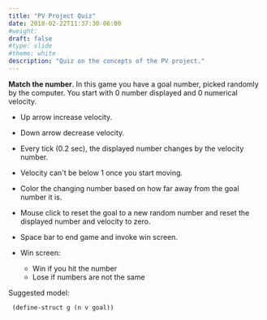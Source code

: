 ```yaml
---
title: "PV Project Quiz"
date: 2018-02-22T11:37:30-06:00
#weight: 
draft: false
#type: slide
#theme: white
description: "Quiz on the concepts of the PV project."
---
```


**Match the number**. In this game you have a goal number, picked
randomly by the computer. You start with 0 number displayed 
and 0 numerical velocity. 

* Up arrow increase velocity.
* Down arrow decrease velocity.
* Every tick (0.2 sec), the displayed number changes by the velocity number.
* Velocity can't be below 1 once you start moving.
* Color the changing number based on how far away from the goal number it is.
* Mouse click to reset the goal to a new random number and reset the displayed number and velocity to zero.
* Space bar to end game and invoke win screen.
* Win screen:

    + Win if you hit the number
    + Lose if numbers are not the same
    
Suggested model:

     (define-struct g (n v goal))
     
     
